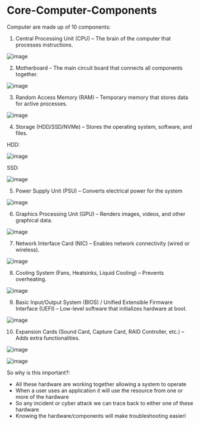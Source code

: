 # Core-Computer-Components

Computer are made up of 10 components:
1. Central Processing Unit (CPU) – The brain of the computer that processes instructions.

![image](https://github.com/user-attachments/assets/164b5a7b-3660-4672-82c8-7ced7be5d848)


2. Motherboard – The main circuit board that connects all components together.

![image](https://github.com/user-attachments/assets/9b6b0e37-1d11-476d-a49f-3fad93471543)


3. Random Access Memory (RAM) – Temporary memory that stores data for active processes.

![image](https://github.com/user-attachments/assets/73ab6b5f-94de-4c80-8753-4266228bdbf2)


4. Storage (HDD/SSD/NVMe) – Stores the operating system, software, and files.

HDD:

![image](https://github.com/user-attachments/assets/a3625bc1-6dcb-41e6-ae04-a54f63dae562)

SSD:

![image](https://github.com/user-attachments/assets/4bdbc54e-efa2-46e4-bda5-ae4a78d0726b)



5. Power Supply Unit (PSU) – Converts electrical power for the system

![image](https://github.com/user-attachments/assets/32384a7f-99d2-4edc-aa43-2aefc266fb20)


6. Graphics Processing Unit (GPU) – Renders images, videos, and other graphical data.

![image](https://github.com/user-attachments/assets/0d049e6c-363e-4a82-acb1-1d162be76160)


7. Network Interface Card (NIC) – Enables network connectivity (wired or wireless).

![image](https://github.com/user-attachments/assets/47fe2513-f3ce-4603-a582-b05811280a73)


8. Cooling System (Fans, Heatsinks, Liquid Cooling) – Prevents overheating.

![image](https://github.com/user-attachments/assets/8e5dd288-8459-4e2b-99c5-9e160ace4ffa)


9. Basic Input/Output System (BIOS) / Unified Extensible Firmware Interface (UEFI) – Low-level software that initializes hardware at boot.

![image](https://github.com/user-attachments/assets/186dbb23-6975-473b-a50c-cd10d5af1ddf)


10. Expansion Cards (Sound Card, Capture Card, RAID Controller, etc.) – Adds extra functionalities.

![image](https://github.com/user-attachments/assets/5d211cb7-942a-4944-96b9-367fec1d0f0f)

![image](https://github.com/user-attachments/assets/dc81c116-be6b-40b0-bff1-18dc9bf55850)




So why is this important?:
- All these hardware are working together allowing a system to operate
- When a user uses an application it will use the resource from one or more of the hardware
- So any incident or cyber attack we can trace back to either one of these hardware
- Knowing the hardware/components will make troubleshooting easierl
